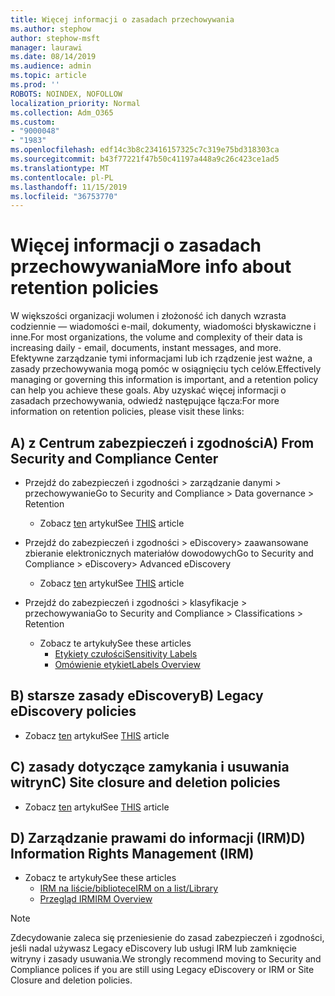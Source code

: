 ```yaml
---
title: Więcej informacji o zasadach przechowywania
ms.author: stephow
author: stephow-msft
manager: laurawi
ms.date: 08/14/2019
ms.audience: admin
ms.topic: article
ms.prod: ''
ROBOTS: NOINDEX, NOFOLLOW
localization_priority: Normal
ms.collection: Adm_O365
ms.custom:
- "9000048"
- "1983"
ms.openlocfilehash: edf14c3b8c23416157325c7c319e75bd318303ca
ms.sourcegitcommit: b43f77221f47b50c41197a448a9c26c423ce1ad5
ms.translationtype: MT
ms.contentlocale: pl-PL
ms.lasthandoff: 11/15/2019
ms.locfileid: "36753770"
---
```

# <a name="more-info-about-retention-policies"></a><span data-ttu-id="7fbb1-102">Więcej informacji o zasadach przechowywania</span><span class="sxs-lookup"><span data-stu-id="7fbb1-102">More info about retention policies</span></span>

<span data-ttu-id="7fbb1-103">W większości organizacji wolumen i złożoność ich danych wzrasta codziennie — wiadomości e-mail, dokumenty, wiadomości błyskawiczne i inne.</span><span class="sxs-lookup"><span data-stu-id="7fbb1-103">For most organizations, the volume and complexity of their data is increasing daily - email, documents, instant messages, and more.</span></span> <span data-ttu-id="7fbb1-104">Efektywne zarządzanie tymi informacjami lub ich rządzenie jest ważne, a zasady przechowywania mogą pomóc w osiągnięciu tych celów.</span><span class="sxs-lookup"><span data-stu-id="7fbb1-104">Effectively managing or governing this information is important, and a retention policy can help you achieve these goals.</span></span> <span data-ttu-id="7fbb1-105">Aby uzyskać więcej informacji o zasadach przechowywania, odwiedź następujące łącza:</span><span class="sxs-lookup"><span data-stu-id="7fbb1-105">For more information on retention policies, please visit these links:</span></span>

## <a name="a-from-security-and-compliance-center"></a><span data-ttu-id="7fbb1-106">A) z Centrum zabezpieczeń i zgodności</span><span class="sxs-lookup"><span data-stu-id="7fbb1-106">A) From Security and Compliance Center</span></span>

- <span data-ttu-id="7fbb1-107">Przejdź do zabezpieczeń i zgodności > zarządzanie danymi > przechowywanie</span><span class="sxs-lookup"><span data-stu-id="7fbb1-107">Go to Security and Compliance > Data governance > Retention</span></span>
  - <span data-ttu-id="7fbb1-108">Zobacz [ten](https://docs.microsoft.com/office365/securitycompliance/retention-policies) artykuł</span><span class="sxs-lookup"><span data-stu-id="7fbb1-108">See [THIS](https://docs.microsoft.com/office365/securitycompliance/retention-policies) article</span></span>

- <span data-ttu-id="7fbb1-109">Przejdź do zabezpieczeń i zgodności > eDiscovery> zaawansowane zbieranie elektronicznych materiałów dowodowych</span><span class="sxs-lookup"><span data-stu-id="7fbb1-109">Go to Security and Compliance > eDiscovery> Advanced eDiscovery</span></span> 
  - <span data-ttu-id="7fbb1-110">Zobacz [ten](https://docs.microsoft.com/office365/securitycompliance/ediscovery-cases) artykuł</span><span class="sxs-lookup"><span data-stu-id="7fbb1-110">See [THIS](https://docs.microsoft.com/office365/securitycompliance/ediscovery-cases) article</span></span>

- <span data-ttu-id="7fbb1-111">Przejdź do zabezpieczeń i zgodności > klasyfikacje > przechowywania</span><span class="sxs-lookup"><span data-stu-id="7fbb1-111">Go to Security and Compliance > Classifications > Retention</span></span>
  - <span data-ttu-id="7fbb1-112">Zobacz te artykuły</span><span class="sxs-lookup"><span data-stu-id="7fbb1-112">See these articles</span></span>
    - [<span data-ttu-id="7fbb1-113">Etykiety czułości</span><span class="sxs-lookup"><span data-stu-id="7fbb1-113">Sensitivity Labels</span></span>](https://docs.microsoft.com/office365/securitycompliance/sensitivity-labels)
    - [<span data-ttu-id="7fbb1-114">Omówienie etykiet</span><span class="sxs-lookup"><span data-stu-id="7fbb1-114">Labels Overview</span></span>](https://docs.microsoft.com/office365/securitycompliance/labels)

## <a name="b-legacy-ediscovery-policies"></a><span data-ttu-id="7fbb1-115">B) starsze zasady eDiscovery</span><span class="sxs-lookup"><span data-stu-id="7fbb1-115">B) Legacy eDiscovery policies</span></span>

- <span data-ttu-id="7fbb1-116">Zobacz [ten](https://support.office.com/article/Set-up-an-eDiscovery-Center-in-SharePoint-Online-A18F8975-AA7F-43B4-A7D6-001D14744D8E) artykuł</span><span class="sxs-lookup"><span data-stu-id="7fbb1-116">See [THIS](https://support.office.com/article/Set-up-an-eDiscovery-Center-in-SharePoint-Online-A18F8975-AA7F-43B4-A7D6-001D14744D8E) article</span></span>

## <a name="c-site-closure-and-deletion-policies"></a><span data-ttu-id="7fbb1-117">C) zasady dotyczące zamykania i usuwania witryn</span><span class="sxs-lookup"><span data-stu-id="7fbb1-117">C) Site closure and deletion policies</span></span>

- <span data-ttu-id="7fbb1-118">Zobacz [ten](https://support.office.com/article/Use-policies-for-site-closure-and-deletion-A8280D82-27FD-48C5-9ADF-8A5431208BA5) artykuł</span><span class="sxs-lookup"><span data-stu-id="7fbb1-118">See [THIS](https://support.office.com/article/Use-policies-for-site-closure-and-deletion-A8280D82-27FD-48C5-9ADF-8A5431208BA5) article</span></span>  

## <a name="d-information-rights-management-irm"></a><span data-ttu-id="7fbb1-119">D) Zarządzanie prawami do informacji (IRM)</span><span class="sxs-lookup"><span data-stu-id="7fbb1-119">D) Information Rights Management (IRM)</span></span>

- <span data-ttu-id="7fbb1-120">Zobacz te artykuły</span><span class="sxs-lookup"><span data-stu-id="7fbb1-120">See these articles</span></span>
  - [<span data-ttu-id="7fbb1-121">IRM na liście/bibliotece</span><span class="sxs-lookup"><span data-stu-id="7fbb1-121">IRM on a list/Library</span></span>](https://support.office.com/article/apply-information-rights-management-to-a-list-or-library-3bdb5c4e-94fc-4741-b02f-4e7cc3c54aa1)
  - [<span data-ttu-id="7fbb1-122">Przegląd IRM</span><span class="sxs-lookup"><span data-stu-id="7fbb1-122">IRM Overview</span></span>](https://support.office.com/article/create-and-apply-information-management-policies-eb501fe9-2ef6-4150-945a-65a6451ee9e9)

> [!Note]
> <span data-ttu-id="7fbb1-123">Zdecydowanie zaleca się przeniesienie do zasad zabezpieczeń i zgodności, jeśli nadal używasz Legacy eDiscovery lub usługi IRM lub zamknięcie witryny i zasady usuwania.</span><span class="sxs-lookup"><span data-stu-id="7fbb1-123">We strongly recommend moving to Security and Compliance polices if you are still using Legacy eDiscovery or IRM or Site Closure and deletion policies.</span></span>
